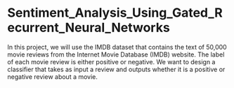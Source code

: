 # Sentiment_Analysis_Using_Gated_Recurrent_Neural_Networks
In this project, we will use the IMDB dataset that contains the text of 50,000 movie reviews from the Internet Movie Database (IMDB) website. The label of each movie review is either positive or negative. We want to design a classifier that takes as input a review and outputs whether it is a positive or negative review about a movie.
